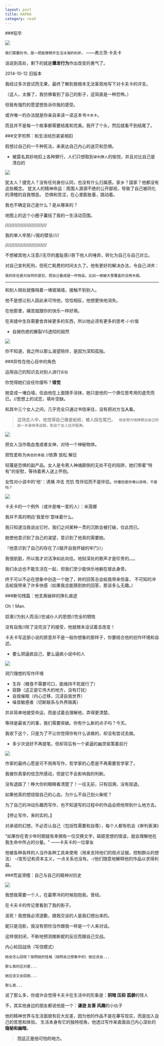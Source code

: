 ```yaml
---
layout: post
title: KAFKA
category: read
---
```

###铅华

<img class="cover" src="/images/2014/11/Read/20141209214245.jpg" />

`我们需要的书，是一把能够劈开生活冰海的利斧。`
                          ——弗兰茨·卡夫卡

话说到高处，剩下的就是**爆发行为**作出改变的勇气了。

2014-10-12 旧版本

我经过多次尝试而无果，最终了解到我根本无法客观地写下对卡夫卡的评言。

（这人，太像了，我仿佛看到了自己的影子，这简直是一种恐怖。）

但我有强烈的愿望想告诉你我的感受。

或许唯一的办法就是你亲自来读一读这本书`卡夫卡`。

而且并不是每一个故事都需要结尾和完美。我开了个头，然后就看不到结尾了。

###文字煎熬：和生活经历紧紧相扣

假想过自己的一千种死法，来表达自己内心的迷茫和恐惧。

- 被莫名其妙地扣上各种罪行，人们只想取到`审判罪人`的愉悦，并且对比自己是清白的

<img class="cover" src="/images/2014/11/Read/20141209225132.jpg" />

犹太人？捷克人？没有任何身份认同，也没有什么归属感。家乡？国家？他都没有这些概念。
犹太人的精神命运：周围人源源不绝的公开鄙视，导致了自己被同化的滑稽的自我憎恶。 
恐惧和苦涩，在心里膨胀着，跳动着。

我也不确定自己是什么？是从哪来的？

地图上的这个小圈子囊括了我的一生活动范围。

///////////////////////////

我的单人牢房/-/我的壁垒////

///////////////////////////

不想被其他人注意//无尽的羞耻感//吞下他人的唾弃，转化为自己与自己对立。

对自己宣判死刑，但死亡耗费的时间太久了。他有更好的解决办法，令自己*消失*：

`我的存在是对自然的冒犯，把自己看成是一件物品，比如一根被大雪覆盖的没用木棍。`

******************************************

和别人相处就像隔着一堵玻璃墙，接触不到别人。

他不是想让别人因此来可怜他，恰恰相反，他想更快地消失。

在他那里，痛苦就跟你的快乐一样好用。

在夹缝中生存需要舍弃掉更多的东西，所以他必须有更多的思考-/-价值
         
- 自揭伤疤的撕裂VS透彻的超然

<img class="cover" src="/images/2014/11/Read/20141209233550.jpg" />

你不知道，我之所以那么渴望陪伴，是因为深知孤独。

###异性在他心目中的角色

运用自己的知识去对别人进行`实验`

你觉得她们会任你摆布？**错觉**

她变成一堵白墙，任由他在上面随手涂抹，她只是他的一个换位思考用的虚壳而已。//思想上的试恋，填补空缺。

和其中三个女人之间，几乎完全只通过书信来往，没有把对方当**人**看。


>这场恋人中，他觉得自己像是蚯蚓，被人踩在尾巴。
`
>他会努力地挣脱出自己的前一半身体来逃跑，和这个女人拉开距离。`

<img class="cover" src="/images/2014/11/Read/20141209222746.jpg" />

把女人当作吸血鬼或者女神，对待一个神秘物体。

把性爱称为`病态的本能` //依靠 放松 解压

轻蔑是恐惧的副产品。女人是令男人神魂颠倒的无处不在的陷阱，她们带着"特有"的安慰，等待着男人送上怀抱。

女性对小说中的'他'：诱捕 冲击 充饥 性伴侣而不是伴侣。`你懂但是你难以拒绝，不是吗？`

<img class="cover" src="/images/2014/11/Read/20141209231843.jpg" />

卡夫卡的一个例外（或许是唯一爱的人）：米莲娜

>
我并不真的明白'我爱你'意味着什么。

我只知道当我说出它时，我们之间某种一贯的沉默会被打破，仅此而已。
>

她使他意识到了自己的渴望，意识到了他真的需要她。

『他意识到了自己的存在了//敲开自我怀疑的牢门//』

我很肮脏，所以我才对洁净如此向往。地狱深处的歌声才是珍贵的。。。

我们永远也不能生活在一起，但我们至少能快乐地躺在彼此身旁。

终于可以不必在想象中创造一个她了，妳的回答总会給我带来惊喜，
不可知的冲击給我带来了许多快感（如果我总能猜到妳的回答，那该多么无趣。）

###断句残篇：他支离破碎的挣扎痕迹

Oh！Man.

奴隶//为别人而活//忠诚仆人的思想//完全的牺牲

没有自我//除了没完没了的接受，他就根本没试着去改变！

卡夫卡写这部小说的原意并不是一般你想象的那样子，你要结合他的创作环境和自述。

- 要么把逼疯自己，要么逼疯小说中的人

<img class="cover" src="/images/2014/11/Read/20141209225814.jpg" />

洞穴理想的写作环境

- 生存（粮食不需要可口，能维持不死就行了）
- 寂静（这正是它伟大的地方，没有打扰）
- 自我催眠（内心迁移，沉浸自我世界）
- 噪音敏感者（切断联系与外界隔离）

并非简单地接受命运，而是试着去理解他，弄得更清楚。

等待是最省力的事，我们需要突破。你有什么新的点子吗？今天。

我收下这个，只是为了不让你觉得你有什么该做的，却没有尝试去做。

- 多少次说好不再提笔，但却背后有一个紧逼的幽灵驱策着前行

<img class="cover" src="/images/2014/11/Read/20141209232742.jpg" />

作家的最终心愿是可不用再写作，哲学家的心愿是不再需要哲学家了。

我被你真挚的信念所感动，但是它不会影响我的判断。

没有退路了！睁大你的眼睛看清楚了！一往无前，只有回溯，没有屈退。

如果他真的想烧毁自己的心血，为什么不自己划火柴呢？

为了自己的冲动乐趣而写作，也不知道写的过程中的作品会把他带到什么地方去。

【停止写作，来的实的。】

对承诺的幻想，不必否认自己（包括性需要和自尊），每个人都有机会《审判表演》

"如果你在青少年时期就有幸拥有一位交换文字，砥砺思想的情谊，就会理解他在我生命中所占的分量。"
                                         ——卡夫卡的一位挚友

他被各种各样的人当作各种工具来使用（用来支持他们的观点证据，控制群众的想法）
-/变形记和资本主义，一点关系也没有。-/他们随意地解释他的作品以求得利益。

###荒诞滑稽：自己与自己的精神对抗史

<img class="cover" src="/images/2014/11/Read/20141209225209.jpg" />

我想我需要一个人，在最寒冷的时候抱抱我，曾经。

在卡夫卡的传记里看到了我的影子。

该死！我想我必须道歉，跟我交谈的人是我幻想出来的。

妮只是泡影，我没有把你当作跟我一样是一个人来对话。

这样很封闭，不断地预测推断妮的反应而跟自己交战。

内心轮回战场（写信模式）


`她会怎么回呢？按照她的性格（按照自己想象中的）她应该会...`

`那么我的应对是...`

`她应该又会回我...`

`那么我...`

说了那么多，你或许会觉得卡夫卡在生活中的形象是：**阴暗 压抑 孤僻**的怪人

不，其实他身边的朋友都说他是一个：**谦逊 友善 风趣**的小伙子

他的精神世界与生活面貌有巨大反差，因为他的作品不是在摹写现实，而是加入自己的苦思和体验。
生活本身有它的独特视角，他透过写作来直面自己内心深处的**隐秘和幽暗**。

>**而这正是他可怕的地方。**

